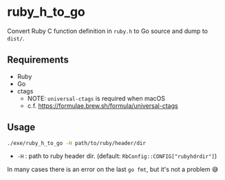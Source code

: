# ruby_h_to_go
Convert Ruby C function definition in `ruby.h` to Go source and dump to `dist/`.

## Requirements
* Ruby
* Go
* ctags
  * NOTE: `universal-ctags` is required when macOS
  * c.f. https://formulae.brew.sh/formula/universal-ctags

## Usage
```bash
./exe/ruby_h_to_go -H path/to/ruby/header/dir
```

* `-H` : path to ruby header dir. (default: `RbConfig::CONFIG["rubyhdrdir"]`)

In many cases there is an error on the last `go fmt`, but it's not a problem :sweat_smile:
